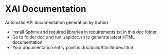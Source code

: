 # XAI Documentation
Automatic API documentation generation by Sphinx

- Install Sphinx and required libraries in requirements.txt in this doc folder
- Go to folder doc and run ./apidoc.sh to generate latest HTML documentation
- Your documentation entry point is doc/build/html/index.html
